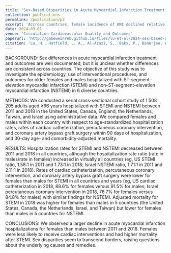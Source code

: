```yaml
---
title: "Sex-Based Disparities in Acute Myocardial Infarction Treatment Patterns and Outcomes in Older Adults Hospitalized Across 6 High-Income Countries: An Analysis From the International Health Systems Research Collaborative"
collection: publications
permalink: /publication/p3
excerpt: 'Accross countries, female incidence of AMI declined relative to males from 2011-18. Rates of surgery were lower for females and mortality was higher.'
date: 2024-03-01
venue: 'Circulation Cardiovascular Quality and Outcomes'
paperurl: 'http://gabeweinreb.github.io/files/lu-et-al-2024-sex-based-disparities-in-acute-myocardial-infarction-treatment-patterns-and-outcomes-in-older-adults.pdf'
citation: 'Lu, H., Hatfield, L. A., Al-Azazi, S., Bakx, P., Banerjee, A., Burrack, N., Chen, Y. C., Fu, C., Gordon, M., Heine, R., Huang, N., Ko, D. T., Lix, L. M., Novack, V., Pasea, L., Qiu, F., Stukel, T. A., Groot, C. a. U. D., <b>Weinreb, G. G.,</b> Landon, B. E., Cram, P. (2024). Sex-Based Disparities in Acute Myocardial Infarction Treatment Patterns and Outcomes in Older Adults Hospitalized Across 6 High-Income Countries: An Analysis From the International Health Systems Research Collaborative. <i>Circulation Cardiovascular Quality and Outcomes,</i> 17(3). https://doi.org/10.1161/circoutcomes.123.010144'
---
```


BACKGROUND: Sex differences in acute myocardial infarction treatment and outcomes are well documented, but it is unclear
whether differences are consistent across countries. The objective of this study was to investigate the epidemiology, use of
interventional procedures, and outcomes for older females and males hospitalized with ST-segment–elevation myocardial
infarction (STEMI) and non–ST-segment–elevation myocardial infarction (NSTEMI) in 6 diverse countries.

METHODS: We conducted a serial cross-sectional cohort study of 1 508 205 adults aged ≥66 years hospitalized with STEMI
and NSTEMI between 2011 and 2018 in the United States, Canada, England, the Netherlands, Taiwan, and Israel using
administrative data. We compared females and males within each country with respect to age-standardized hospitalization
rates, rates of cardiac catheterization, percutaneous coronary intervention, and coronary artery bypass graft surgery within
90 days of hospitalization, and 30-day age- and comorbidity-adjusted mortality.

RESULTS: Hospitalization rates for STEMI and NSTEMI decreased between 2011 and 2018 in all countries, although the
hospitalization rate ratio (rate in males/rate in females) increased in virtually all countries (eg, US STEMI ratio, 1.58:1 in 2011
and 1.73:1 in 2018; Israel NSTEMI ratio, 1.71:1 in 2011 and 2.11:1 in 2018). Rates of cardiac catheterization, percutaneous
coronary intervention, and coronary artery bypass graft surgery were lower for females than males for STEMI in all countries
and years (eg, US cardiac catheterization in 2018, 88.6% for females versus 91.5% for males; Israel percutaneous coronary
intervention in 2018, 76.7% for females versus 84.8% for males) with similar findings for NSTEMI. Adjusted mortality for
STEMI in 2018 was higher for females than males in 5 countries (the United States, Canada, the Netherlands, Israel, and
Taiwan) but lower for females than males in 5 countries for NSTEMI.

CONCLUSIONS: We observed a larger decline in acute myocardial infarction hospitalizations for females than males between
2011 and 2018. Females were less likely to receive cardiac interventions and had higher mortality after STEMI. Sex disparities
seem to transcend borders, raising questions about the underlying causes and remedies.

